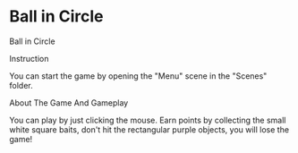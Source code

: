 # Ball in Circle
Ball in Circle

Instruction

You can start the game by opening the "Menu" scene in the "Scenes" folder.

About The Game And Gameplay

You can play by just clicking the mouse. Earn points by collecting the small white square baits, don't hit the rectangular purple objects, you will lose the game!
